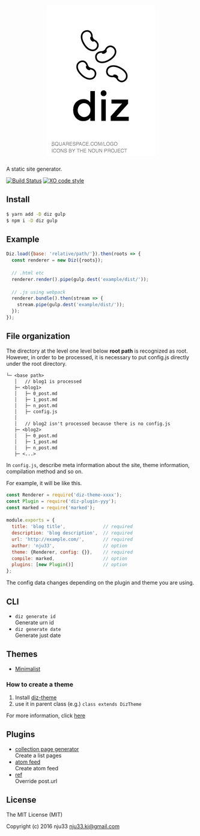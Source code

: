 <h1 align="center"><img src="https://github.com/nju33/diz/blob/master/media/logo.png?raw=true"></h1>

A static site generator.

[![Build Status](https://travis-ci.org/nju33/diz.svg?branch=master)](https://travis-ci.org/nju33/diz) [![XO code style](https://img.shields.io/badge/code_style-XO-5ed9c7.svg)](https://github.com/sindresorhus/xo)

## Install

```bash
$ yarn add -D diz gulp
$ npm i -D diz gulp
```

## Example

```js
Diz.load({base: 'relative/path/'}).then(roots => {
  const renderer = new Diz({roots});

  // .html etc
  renderer.render().pipe(gulp.dest('example/dist/'));

  // .js using webpack
  renderer.bundle().then(stream => {
    stream.pipe(gulp.dest('example/dist/'));
  });
});
```

## File organization

The directory at the level one level below **root path** is recognized as root.
However, in order to be processed, it is necessary to put config.js directly under the root directory.

```
└─ <base path>
   │   // blog1 is processed
   ├─ <blog1>
   │   ├─ 0_post.md
   │   ├─ 1_post.md
   │   ├─ n_post.md
   │   ├─ config.js
   │
   │   // blog2 isn't processed because there is no config.js
   ├─ <blog2>
   │   ├─ 0_post.md
   │   ├─ 1_post.md
   │   ├─ n_post.md
   ├─ <...>
```

In `config.js`, describe meta information about the site, theme information, compilation method and so on.

For example, it will be like this.

```js
const Renderer = require('diz-theme-xxxx');
const Plugin = require('diz-plugin-yyy');
const marked = require('marked');

module.exports = {
  title: 'blog title',              // required
  description: 'blog description',  // required
  url: 'http://example.com/',       // required
  author: 'nju33',                  // option
  theme: {Renderer, config: {}},    // required
  compile: marked,                  // option
  plugins: [new Plugin()]           // option
};
```

The config data changes depending on the plugin and theme you are using.

## CLI

- `diz generate id`
  <div>Generate urn id</div>
- `diz generate date`
  <div>Generate just date</div>

## Themes

- [Minimalist](https://github.com/nju33/diz-theme-minimalist)

### How to create a theme

1. Install [diz-theme](https://github.com/nju33/diz-theme)
2. use it in parent class (e.g.) `class extends DizTheme`

For more information, click [here](https://github.com/nju33/diz-theme#readme)

## Plugins

- [collection page generator](https://github.com/nju33/diz-plugin-collection-page-generator)
  <div>Create a list pages</div>
- [atom feed](https://github.com/nju33/diz-plugin-atom-feed)
  <div>Create atom feed</div>
- [ref](https://github.com/nju33/diz-plugin-ref)
  <div>Override post.url</div>

## License

The MIT License (MIT)

Copyright (c) 2016 nju33 <nju33.ki@gmail.com>
